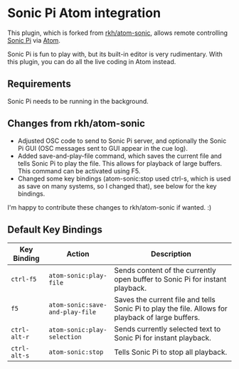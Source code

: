 # Sonic Pi Atom integration

This plugin, which is forked from [rkh/atom-sonic](https://github.com/rkh/atom-sonic), allows remote controlling [Sonic Pi](http://sonic-pi.net/) via [Atom](https://atom.io/).

Sonic Pi is fun to play with, but its built-in editor is very rudimentary.
With this plugin, you can do all the live coding in Atom instead.

## Requirements

Sonic Pi needs to be running in the background.

## Changes from rkh/atom-sonic
* Adjusted OSC code to send to Sonic Pi server, and optionally the Sonic Pi GUI (OSC messages sent to GUI appear in the cue log).
* Added save-and-play-file command, which saves the current file and tells Sonic Pi to play the file. This allows for playback of large buffers. This command can be activated using F5.
* Changed some key bindings (atom-sonic:stop used ctrl-s, which is used as save on many systems, so I changed that), see below for the key bindings.

I'm happy to contribute these changes to rkh/atom-sonic if wanted. :)

## Default Key Bindings

 Key Binding  | Action                         | Description
--------------|--------------------------------|-----------------
 `ctrl-f5`     | `atom-sonic:play-file`         | Sends content of the currently open buffer to Sonic Pi for instant playback.
 `f5`         | `atom-sonic:save-and-play-file`| Saves the current file and tells Sonic Pi to play the file. Allows for playback of large buffers.
 `ctrl-alt-r` | `atom-sonic:play-selection`    | Sends currently selected text to Sonic Pi for instant playback.
 `ctrl-alt-s`     | `atom-sonic:stop`              | Tells Sonic Pi to stop all playback.
